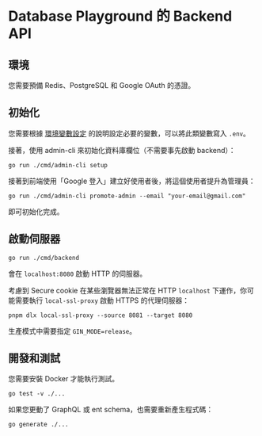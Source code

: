# Database Playground 的 Backend API

## 環境

您需要預備 Redis、PostgreSQL 和 Google OAuth 的憑證。

## 初始化

您需要根據 [環境變數設定](./docs/config.md) 的說明設定必要的變數，可以將此類變數寫入 `.env`。

接著，使用 admin-cli 來初始化資料庫欄位（不需要事先啟動 backend）：

```shell
go run ./cmd/admin-cli setup
```

接著到前端使用「Google 登入」建立好使用者後，將這個使用者提升為管理員：

```shell
go run ./cmd/admin-cli promote-admin --email "your-email@gmail.com"
```

即可初始化完成。

## 啟動伺服器

```shell
go run ./cmd/backend
```

會在 `localhost:8080` 啟動 HTTP 的伺服器。

考慮到 Secure cookie 在某些瀏覽器無法正常在 HTTP `localhost` 下運作，你可能需要執行 `local-ssl-proxy` 啟動 HTTPS 的代理伺服器：

```shell
pnpm dlx local-ssl-proxy --source 8081 --target 8080
```

生產模式中需要指定 `GIN_MODE=release`。

## 開發和測試

您需要安裝 Docker 才能執行測試。

```shell
go test -v ./...
```

如果您更動了 GraphQL 或 ent schema，也需要重新產生程式碼：

```shell
go generate ./...
```
